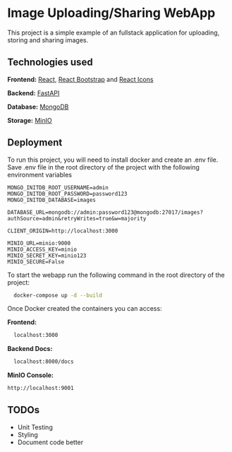 
# Image Uploading/Sharing WebApp

This project is a simple example of an fullstack application 
for uploading, storing and sharing images. 



## Technologies used

**Frontend:** 
[React](https://reactjs.org/),
[React Bootstrap](https://react-bootstrap.github.io/)
and [React Icons](https://react-icons.github.io/react-icons)

**Backend:** [FastAPI](https://fastapi.tiangolo.com/)

**Database:** [MongoDB](https://www.mongodb.com/)

**Storage:** [MinIO](https://min.io/)




## Deployment

To run this project, you will need to install docker and create an .env file.
Save .env file in the root directory of the project with the following environment variables 

`MONGO_INITDB_ROOT_USERNAME=admin`   
`MONGO_INITDB_ROOT_PASSWORD=password123`   
`MONGO_INITDB_DATABASE=images`   

`DATABASE_URL=mongodb://admin:password123@mongodb:27017/images?authSource=admin&retryWrites=true&w=majority`   

`CLIENT_ORIGIN=http://localhost:3000`   

`MINIO_URL=minio:9000`   
`MINIO_ACCESS_KEY=minio`   
`MINIO_SECRET_KEY=minio123`  
`MINIO_SECURE=False`

To start the webapp run the following command in the root directory of the project:

```bash
  docker-compose up -d --build
```

Once Docker created the containers you can access:

**Frontend:** 
```bash
  localhost:3000
````

**Backend Docs:**
```bash
  localhost:8000/docs
```

**MinIO Console:**
```bash
http://localhost:9001
```


## TODOs

- Unit Testing
- Styling
- Document code better

